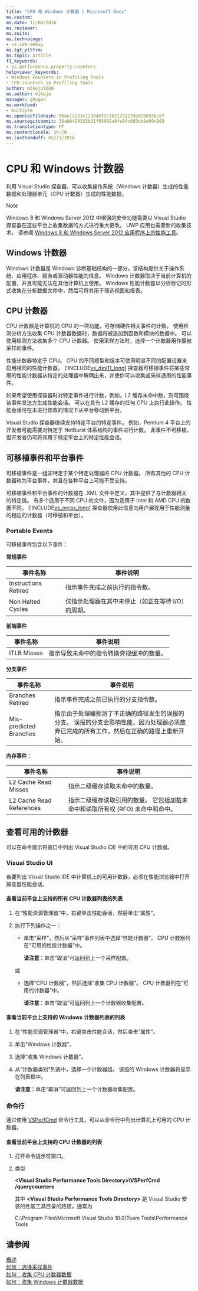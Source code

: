 ```yaml
---
title: "CPU 和 Windows 计数器 | Microsoft Docs"
ms.custom: 
ms.date: 11/04/2016
ms.reviewer: 
ms.suite: 
ms.technology:
- vs-ide-debug
ms.tgt_pltfrm: 
ms.topic: article
f1_keywords:
- vs.performance.property.counters
helpviewer_keywords:
- Windows counters in Profiling Tools
- CPU counters in Profiling Tools
author: mikejo5000
ms.author: mikejo
manager: ghogen
ms.workload:
- multiple
ms.openlocfilehash: 96de12221c123049f3c5021751229e02bb938c0f
ms.sourcegitcommit: 36ab8429333b31f03992a9fe8fc669db8e09c968
ms.translationtype: HT
ms.contentlocale: zh-CN
ms.lasthandoff: 02/21/2018
---
```

# <a name="cpu-and-windows-counters"></a>CPU 和 Windows 计数器

利用 Visual Studio 探查器，可以收集操作系统（Windows 计数器）生成的性能数据和处理器单元（CPU 计数器）生成的性能数据。

> [!NOTE]
> Windows 8 和 Windows Server 2012 中增强的安全功能需要以 Visual Studio 探查器在这些平台上收集数据的方式进行重大更改。 UWP 应用也需要新的收集技术。 请参阅 [Windows 8 和 Windows Server 2012 应用程序上的性能工具](../profiling/performance-tools-on-windows-8-and-windows-server-2012-applications.md)。

## <a name="windows-counters"></a>Windows 计数器

Windows 计数器是 Windows 诊断基础结构的一部分，该结构提供关于操作系统、应用程序、服务或驱动器性能的信息。 Windows 计数器取决于当前计算机的配置，并且可能无法在其他计算机上使用。 Windows 性能计数器以分析标记的形式收集在分析数据文件中，然后可将其用于筛选视图和报表。

## <a name="cpu-counters"></a>CPU 计数器

CPU 计数器是计算机的 CPU 的一项功能，可存储硬件相关事件的计数。 使用检测分析方法收集 CPU 计数器数据时，数据将被追加到函数和模块的数据中。 可以使用检测方法收集多个 CPU 计数器。 使用采样方法时，选择一个计数器用作要被采样的事件。

性能计数器特定于 CPU。 CPU 的不同模型和版本可使用明显不同的配置设置来启用相同的性能计数器。 [!INCLUDE[vs_dev11_long](../data-tools/includes/vs_dev11_long_md.md)] 探查器可移植事件将某些常用的性能计数器从特定的处理器中解耦出来，并使你可以收集或采样通用的性能事件。

如果希望使用探查器时对特定事件进行计数，例如，L2 缓存未命中数，则可围绕该事件发送方生成性能会话。 可以在具有 L2 缓存的任何 CPU 上执行此操作。 性能会话可在未进行修改的情况下从平台移动到平台。

Visual Studio 探查器继续支持特定平台的特定事件。 例如，Pentium 4 平台上的开发者可能需要对特定于 NetBurst 体系结构的事件进行计数。 此事件不可移植，但开发者仍可将其用于特定平台上的特定性能会话。

## <a name="portable-and-platform-events"></a>可移植事件和平台事件

可移植事件是一组非特定于某个特定处理器的 CPU 计数器。 所有其他的 CPU 计数器称为平台事件，并且在各种平台上可能不受支持。

 可移植事件和平台事件的计数器在 .XML 文件中定义，其中提供了与计数器相关的特定值。 有多个适用于不同 CPU 的文件，因为适用于 Intel 和 AMD CPU 的数据不同。 [!INCLUDE[vs_orcas_long](../debugger/includes/vs_orcas_long_md.md)] 探查器使用此信息向用户展现用于性能测量的相应的计数器（可移植和平台）。

### <a name="portable-events"></a>Portable Events

可移植事件包含以下事件：

**常规事件**

|事件名称|事件说明|
|----------------|-----------------------|
|Instructions Retired|指示事件完成之前执行的指令数。|
|Non Halted Cycles|仅指示处理器在其中未停止（如正在等待 I/O）的周期。|

**前端事件**

|事件名称|事件说明|
|----------------|-----------------------|
|ITLB Misses|指示导致未命中的指令转换旁视缓冲的数量。|

**分支事件**

|事件名称|事件说明|
|----------------|-----------------------|
|Branches Retired|指示事件完成之前已执行的分支指令数。|
|Mis-predicted Branches|指示由于处理器预测了不正确的路径发生的误报的分支。 误报的分支会影响性能，因为处理器必须放弃已完成的所有工作，然后在正确的路径上重新开始。|

**内存事件：**

|事件名称|事件说明|
|----------------|-----------------------|
|L2 Cache Read Misses|指示二级缓存读取未命中的数量。|
|L2 Cache Read References|指示二级缓存读取引用的数量。 它包括加载未命中和读取所有权 (RFO) 未命中和命中。|

## <a name="viewing-available-counters"></a>查看可用的计数器

可以在命令提示符窗口中列出 Visual Studio IDE 中的可用 CPU 计数器。

### <a name="visual-studio-ui"></a>Visual Studio UI

若要列出 Visual Studio IDE 中计算机上的可用计数器，必须在性能浏览器中打开探查器性能会话。

#### <a name="to-view-a-list-of-a-list-of-all-cpu-counters-that-are-supported-on-the-current-platform"></a>查看当前平台上支持的所有 CPU 计数器列表的列表

1. 在“性能资源管理器”中，右键单击性能会话，然后单击“属性”。

2. 执行下列操作之一：

    -   单击“采样”，然后从“采样”事件列表中选择“性能计数器”。 CPU 计数器列在“可用的性能计数器”中。

         **请注意**：单击“取消”可返回到上一个采样配置。

     或

    -   选择“CPU 计数器”，然后选择“收集 CPU 计数器”。 CPU 计数器列在“可用的计数器”中。

         **请注意**：单击“取消”可返回到上一个计数器收集配置。

#### <a name="to-view-a-list-of-a-list-of-window-counters-that-are-supported-on-the-current-platform"></a>查看当前平台上支持的 Windows 计数器列表的列表

1. 在“性能资源管理器”中，右键单击性能会话，然后单击“属性”。

2. 单击“Windows 计数器”。

3. 选择“收集 Windows 计数器”。

4. 从“计数器类别”列表中，选择一个计数器组。 该组的 Windows 计数器将显示在列表框中。

     **请注意**：单击“取消”可返回到上一个计数器收集配置。

### <a name="command-line"></a>命令行

通过使用 [VSPerfCmd](../profiling/vsperfcmd.md) 命令行工具，可以从命令行中列出计算机上可用的 CPU 计数器。

#### <a name="to-list-of-cpu-counters-that-are-supported-on-the-current-platform"></a>查看当前平台上支持的 CPU 计数器的列表

1. 打开命令提示符窗口。

2. 类型

     **\<Visual Studio Performance Tools Directory>\VSPerfCmd /querycounters**

     其中 **\<Visual Studio Performance Tools Directory>** 是 Visual Studio 安装的性能工具目录的路径，通常为

     C:\Program Files\Microsoft Visual Studio 10.0\Team Tools\Performance Tools

## <a name="see-also"></a>请参阅

[概述](../profiling/overviews-performance-tools.md)  
[如何：选择采样事件](../profiling/how-to-choose-sampling-events.md)  
[如何：收集 CPU 计数器数据](../profiling/how-to-collect-cpu-counter-data.md)  
[如何：收集 Windows 计数器数据](../profiling/how-to-collect-windows-counter-data.md)